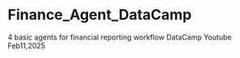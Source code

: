 # Finance_Agent_DataCamp
4 basic agents for financial reporting workflow DataCamp Youtube Feb11,2025
